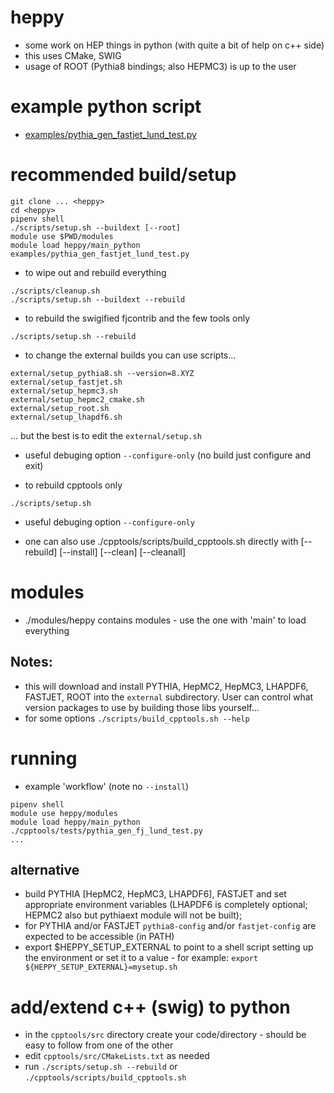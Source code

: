 # heppy

- some work on HEP things in python (with quite a bit of help on c++ side)
- this uses CMake, SWIG
- usage of ROOT (Pythia8 bindings; also HEPMC3) is up to the user

# example python script

 - [examples/pythia_gen_fastjet_lund_test.py](https://github.com/matplo/heppy/blob/master/examples/pythia_gen_fastjet_lund_test.py)

# recommended build/setup

```
git clone ... <heppy>
cd <heppy>
pipenv shell
./scripts/setup.sh --buildext [--root]
module use $PWD/modules
module load heppy/main_python
examples/pythia_gen_fastjet_lund_test.py
```

- to wipe out and rebuild everything
```
./scripts/cleanup.sh
./scripts/setup.sh --buildext --rebuild
```

- to rebuild the swigified fjcontrib and the few tools only
```
./scripts/setup.sh --rebuild
```

- to change the external builds you can use scripts...
```
external/setup_pythia8.sh --version=8.XYZ
external/setup_fastjet.sh
external/setup_hepmc3.sh           
external/setup_hepmc2_cmake.sh     
external/setup_root.sh
external/setup_lhapdf6.sh
```
... but the best is to edit the `external/setup.sh`

- useful debuging option `--configure-only` (no build just configure and exit)

- to rebuild cpptools only
```
./scripts/setup.sh
```
- useful debuging option `--configure-only`

- one can also use ./cpptools/scripts/build_cpptools.sh directly with [--rebuild] [--install] [--clean] [--cleanall]

# modules

- ./modules/heppy contains modules - use the one with 'main' to load everything


## Notes: 

- this will download and install PYTHIA, HepMC2, HepMC3, LHAPDF6, FASTJET, ROOT into the `external` subdirectory. User can control what version packages to use by building those libs yourself...
- for some options `./scripts/build_cpptools.sh --help`

# running

- example 'workflow' (note no `--install`)

```
pipenv shell
module use heppy/modules
module load heppy/main_python
./cpptools/tests/pythia_gen_fj_lund_test.py
...
```

## alternative

- build PYTHIA [HepMC2, HepMC3, LHAPDF6], FASTJET and set appropriate environment variables (LHAPDF6 is completely optional; HEPMC2 also but pythiaext module will not be built);
- for PYTHIA and/or FASTJET `pythia8-config` and/or `fastjet-config` are expected to be accessible (in PATH)
- export $HEPPY_SETUP_EXTERNAL to point to a shell script setting up the environment or set it to a value - for example: `export ${HEPPY_SETUP_EXTERNAL}=mysetup.sh`

# add/extend c++ (swig) to python

- in the `cpptools/src` directory create your code/directory - should be easy to follow from one of the other
- edit `cpptools/src/CMakeLists.txt` as needed
- run `./scripts/setup.sh --rebuild` or `./cpptools/scripts/build_cpptools.sh`
